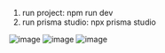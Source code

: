 1. run project: npm run dev
2. run prisma studio: npx prisma studio

![image](https://github.com/annandltp/discord-clone/assets/54160771/e90efe0f-c349-4ca4-938d-3d54b983a41e)
![image](https://github.com/annandltp/discord-clone/assets/54160771/d7f47151-5c41-411c-a2aa-6209af9a8a27)
![image](https://github.com/annandltp/discord-clone/assets/54160771/80fe9bc0-179f-4632-9fbb-63f272d49652)
